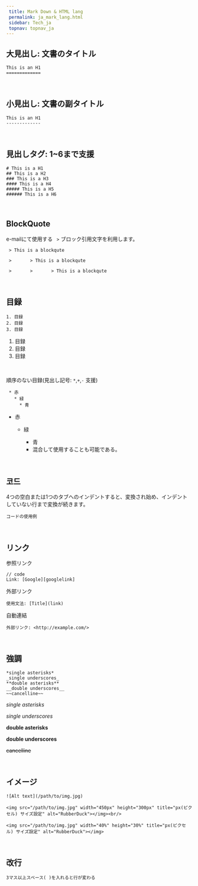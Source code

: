```yaml
---
 title: Mark Down & HTML lang
 permalink: ja_mark_lang.html
 sidebar: Tech_ja
 topnav: topnav_ja
---
```




大見出し: 文書のタイトル
----------------

    This is an H1
    =============

<br />

小見出し: 文書の副タイトル
-------------------

    This is an H1
    -------------

<br />

見出しタグ: 1~6まで支援
------------------

    # This is a H1
    ## This is a H2
    ### This is a H3
    #### This is a H4
    ##### This is a H5
    ###### This is a H6

<br />

BlockQuote
----------

e-mailにて使用する <code> ></code> ブロック引用文字を利用します。

     > This is a blockqute

     >       > This is a blockqute

     >       >       > This is a blockqute

<!-- [![image](/docs/images/Tech/Mark/mark_1.PNG){: width="600" }](/docs/images/Tech/Mark/mark_1.png){: target="_blank"}-->

<br />

目録
---

    1. 目録
    2. 目録
    3. 目録

1. 目録
2. 目録
3. 目録

<br />

順序のない目録(見出し記号: <code>*</code>,<code>+</code>,<code>-</code> 支援)

     * 赤
       * 緑
         * 青

+ 赤
  + 緑
    + 青

    - 混合して使用することも可能である。

<br />

코드
---

4つの空白または1つのタブへのインデントすると、変換され始め、インデントしていない行まで変換が続きます。

    コードの使用例

<br />

リンク
---
参照リンク

    // code
    Link: [Google][googlelink]


外部リンク

    使用文法: [Title](link)


自動連結

    外部リンク: <http://example.com/>

<br />

強調
----

    *single asterisks*
    _single underscores_
    **double asterisks**
    __double underscores__
    ~~cancelline~~

*single asterisks*

_single underscores_

**double asterisks**

__double underscores__

~~cancelline~~

<br />

イメージ
-----

    ![Alt text](/path/to/img.jpg)

    <img src="/path/to/img.jpg" width="450px" height="300px" title="px(ピクセル) サイズ設定" alt="RubberDuck"></img><br/>

    <img src="/path/to/img.jpg" width="40%" height="30%" title="px(ピクセル) サイズ設定" alt="RubberDuck"></img>


<br />

改行
-----

    3マス以上スペース( )を入れると行が変わる

<br />